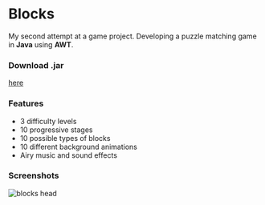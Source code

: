 # Blocks
My second attempt at a game project. Developing a puzzle matching game in **Java** using **AWT**.



### Download .jar
[here](https://github.com/kuoa/java-blocks/releases/download/1.0/blocks.jar)


### Features
* 3 difficulty levels
* 10 progressive stages
* 10 possible types of blocks
* 10 different background animations
* Airy music and sound effects

### Screenshots
![blocks head](https://cloud.githubusercontent.com/assets/10695913/9796427/68b6d29c-57f6-11e5-81e3-cd691524727f.png)